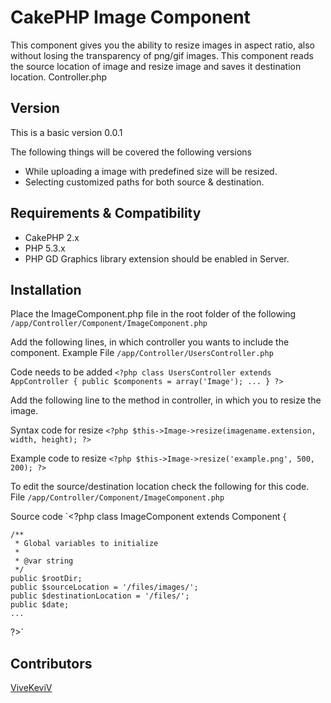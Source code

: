 CakePHP Image Component
=======================

This component gives you the ability to resize images in aspect ratio, also without losing the transparency of png/gif images. This component reads the source location of image and resize image and saves it destination location.
Controller.php

## Version
This is a basic version 0.0.1

The following things will be covered the following versions
* While uploading a image with predefined size will be resized.
* Selecting customized paths for both source & destination.

## Requirements & Compatibility

* CakePHP 2.x
* PHP 5.3.x
* PHP GD Graphics library extension should be enabled in Server.

## Installation

Place the ImageComponent.php file in the root folder of the following
`/app/Controller/Component/ImageComponent.php`

Add the following lines, in which controller you wants to include the component.
Example File
`/app/Controller/UsersController.php`

Code needs to be added
`<?php class UsersController extends AppController {
    public $components = array('Image');
    ...
}
?>`

Add the following line to the method in controller, in which you to resize the image.

Syntax code for resize
`<?php
$this->Image->resize(imagename.extension, width, height);
?>`

Example code to resize
`<?php
$this->Image->resize('example.png', 500, 200);
?>`

To edit the source/destination location check the following for this code.
File
`/app/Controller/Component/ImageComponent.php`

Source code
`<?php
class ImageComponent extends Component {
    
    /**
     * Global variables to initialize
     *
     * @var string
     */
    public $rootDir;
    public $sourceLocation = '/files/images/';
    public $destinationLocation = '/files/';
    public $date;
    ...
?>`

## Contributors

[ViveKeviV](https//github.com/ViveKeviV)

